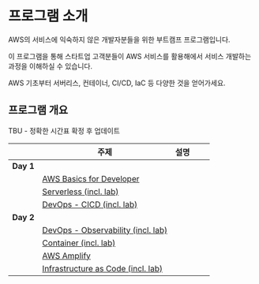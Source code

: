 # 프로그램 소개

AWS의 서비스에 익숙하지 않은 개발자분들을 위한 부트캠프 프로그램입니다.&#x20;

이 프로그램을 통해 스타트업 고객분들이 AWS 서비스를 활용해에서 서비스 개발하는 과정을 이해하실 수 있습니다. &#x20;

AWS 기초부터 서버리스, 컨테이너, CI/CD, IaC 등 다양한 것을 얻어가세요.&#x20;

## 프로그램 개요&#x20;

TBU - 정확한 시간표 확정 후 업데이트

|           | 주제                                                                  | 설명 |   |   |
| --------- | ------------------------------------------------------------------- | -- | - | - |
| **Day 1** |                                                                     |    |   |   |
|           | [AWS Basics for Developer](aws-basics-for-developer.md)             |    |   |   |
|           | [Serverless (incl. lab)](serverless.md)                             |    |   |   |
|           | [DevOps - CICD (incl. lab)](devops-cicd.md)                         |    |   |   |
| **Day 2** |                                                                     |    |   |   |
|           | [DevOps - Observability (incl. lab)](devops-observability.md)       |    |   |   |
|           | [Container (incl. lab)](container.md)                               |    |   |   |
|           | [AWS Amplify](aws-amplify.md)                                       |    |   |   |
|           | [Infrastructure as Code (incl. lab)](infrastructure-as-code-cdk.md) |    |   |   |

